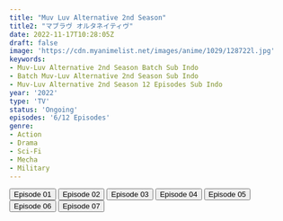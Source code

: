 ```yaml
---
title: "Muv Luv Alternative 2nd Season"
title2: "マブラヴ オルタネイティヴ"
date: 2022-11-17T10:28:05Z
draft: false
image: 'https://cdn.myanimelist.net/images/anime/1029/128722l.jpg'
keywords:
- Muv-Luv Alternative 2nd Season Batch Sub Indo
- Batch Muv-Luv Alternative 2nd Season Sub Indo
- Muv-Luv Alternative 2nd Season 12 Episodes Sub Indo
year: '2022'
type: 'TV'
status: 'Ongoing'
episodes: '6/12 Episodes'
genre:
- Action
- Drama
- Sci-Fi
- Mecha
- Military
---
```


<div class="d-g gg-5 gtc-r ai-c">
<button onclick="window.open('?arc=uLPFoQ3uDE_20221010/1/MP4/Kuramanime-MVLVALT_S2-01-480p-Huntersekai','_blank')">Episode 01</button>
<button onclick="window.open('?arc=5h3GmOn68P_20221013/2/MP4/Kuramanime-MVLVALT_S2-02-480p-Huntersekai','_blank')">Episode 02</button>
<button onclick="window.open('?arc=mvlvalt-s-2-03-720p-huntersekai/3/MP4/Kuramanime-MVLVALT_S2-03-480p-Huntersekai','_blank')">Episode 03</button>
<button onclick="window.open('?arc=3vFXXV8hio_20221028/4/MP4/Kuramanime-MVLVALT_S2-04-480p-Huntersekai','_blank')">Episode 04</button>
<button onclick="window.open('?arc=c5u1ZCIPDO_20221103/5/MP4/Kuramanime-MVLVALT_S2-05-480p-MSI','_blank')">Episode 05</button>
<button onclick="window.open('?arc=5VpxZdSxkt_20221110/6/MP4/Kuramanime-MVLVALT_S2-06-480p-MSI','_blank')">Episode 06</button>
<button onclick="window.open('?arc=Prt33RecSi_20221117/7/MP4/Kuramanime-MVLVALT_S2-07-480p-MSI','_blank')">Episode 07</button>
</div>